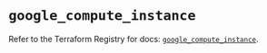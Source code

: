 # `google_compute_instance`

Refer to the Terraform Registry for docs: [`google_compute_instance`](https://registry.terraform.io/providers/hashicorp/google/6.12.0/docs/resources/compute_instance).
